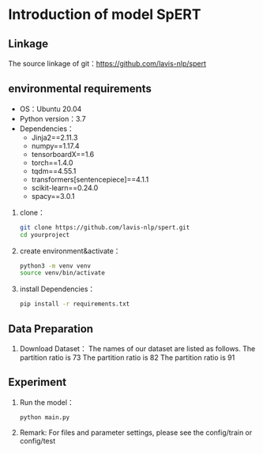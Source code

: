 # Introduction of model SpERT

## Linkage
The source linkage of git：https://github.com/lavis-nlp/spert

## environmental requirements
- OS：Ubuntu 20.04
- Python version：3.7
- Dependencies：
  - Jinja2==2.11.3
  - numpy==1.17.4
  - tensorboardX==1.6
  - torch==1.4.0
  - tqdm==4.55.1
  - transformers[sentencepiece]==4.1.1
  - scikit-learn==0.24.0
  - spacy==3.0.1
  
1. clone：
    ```bash
    git clone https://github.com/lavis-nlp/spert.git
    cd yourproject
    ```

2. create environment&activate：

    ```bash
    python3 -m venv venv
    source venv/bin/activate
    ```

3. install Dependencies：

    ```bash
    pip install -r requirements.txt
    ```

## Data Preparation
1. Download Dataset：
   The names of our dataset are listed as follows.
    The partition ratio is 73
    The partition ratio is 82
    The partition ratio is 91
    
## Experiment
1. Run the model：
    ```bash
    python main.py
    ```
2. Remark:  For files and parameter settings, please see the config/train or config/test
